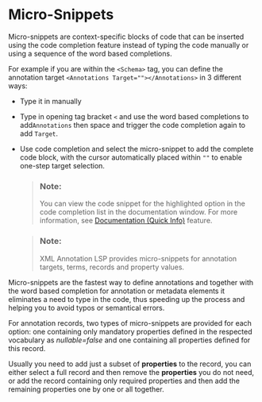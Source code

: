 <!-- loioaddf811a782a4b97baddb56fa3e1f7a6 -->

# Micro-Snippets

Micro-snippets are context-specific blocks of code that can be inserted using the code completion feature instead of typing the code manually or using a sequence of the word based completions.

For example if you are within the `<Schema>` tag, you can define the annotation target `<Annotations Target=""></Annotations>` in 3 different ways:

-   Type it in manually
-   Type in opening tag bracket `<` and use the word based completions to add`Annotations` then space and trigger the code completion again to add `Target`.
-   Use code completion and select the micro-snippet to add the complete code block, with the cursor automatically placed within `""` to enable one-step target selection.

    > ### Note:  
    > You can view the code snippet for the highlighted option in the code completion list in the documentation window. For more information, see [Documentation \(Quick Info\)](documentation-quick-info-8728bd7.md) feature.

    > ### Note:  
    > XML Annotation LSP provides micro-snippets for annotation targets, terms, records and property values.


Micro-snippets are the fastest way to define annotations and together with the word based completion for annotation or metadata elements it eliminates a need to type in the code, thus speeding up the process and helping you to avoid typos or semantical errors.

For annotation records, two types of micro-snippets are provided for each option: one containing only mandatory properties defined in the respected vocabulary as *nullable=false* and one containing all properties defined for this record.

Usually you need to add just a subset of **properties** to the record, you can either select a full record and then remove the **properties** you do not need, or add the record containing only required properties and then add the remaining properties one by one or all together.

